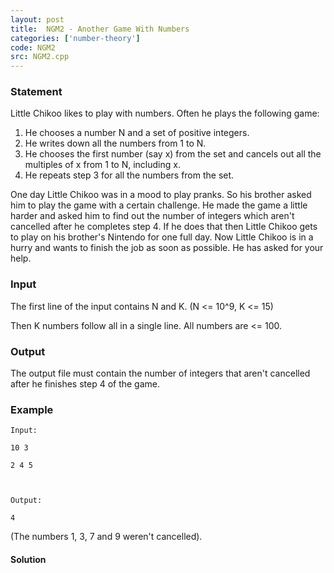 ```yaml
---
layout: post
title:  NGM2 - Another Game With Numbers
categories: ['number-theory']
code: NGM2
src: NGM2.cpp
---
```


### **Statement**

Little Chikoo likes to play with numbers. Often he plays the following game:

  1. He chooses a number N and a set of positive integers.
  2. He writes down all the numbers from 1 to N.
  3. He chooses the first number (say x) from the set and cancels out all the multiples of x from 1 to N, including x.
  4. He repeats step 3 for all the numbers from the set.

One day Little Chikoo was in a mood to play pranks. So his brother asked him
to play the game with a certain challenge. He made the game a little harder
and asked him to find out the number of integers which aren't cancelled after
he completes step 4. If he does that then Little Chikoo gets to play on his
brother's Nintendo for one full day. Now Little Chikoo is in a hurry and wants
to finish the job as soon as possible. He has asked for your help.

### Input

The first line of the input contains N and K. (N <= 10^9, K <= 15)

Then K numbers follow all in a single line. All numbers are <= 100.

### Output

The output file must contain the number of integers that aren't cancelled
after he finishes step 4 of the game.

### Example

    
    
    Input:
    10 3
    2 4 5
    
    Output:
    4
    

(The numbers 1, 3, 7 and 9 weren't cancelled).



#### **Solution**



